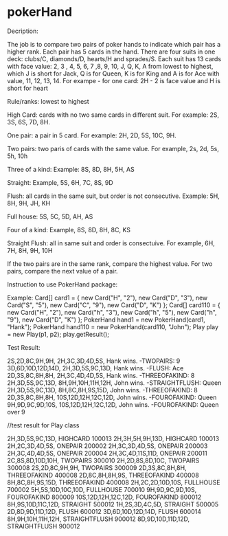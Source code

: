 # pokerHand
 
Decription:

The job is to compare two pairs of poker hands to indicate which pair has a higher rank. Each pair has 5 cards in the hand.
There are four suits in one deck: clubs/C, diamonds/D, hearts/H and sprades/S. Each suit has 13 cards with face value: 2, 3 , 4, 5, 6, 7 ,8, 9, 10, J, Q, K, A from lowest to highest, which J is short for Jack, Q is for Queen, K is for King and A is for Ace with value, 11, 12, 13, 14.
For exampe - for one card:
2H - 2 is face value and H is short for heart


Rule/ranks: lowest to highest


High Card: cards with no two same cards in different suit. For example: 2S, 3S, 6S, 7D, 8H. 

One pair: a pair in 5 card. For example: 2H, 2D, 5S, 10C, 9H.

Two pairs: two paris of cards with the same value. For example, 2s, 2d, 5s, 5h, 10h

Three of a kind: Example: 8S, 8D, 8H, 5H, AS

Straight: Example, 5S, 6H, 7C, 8S, 9D

Flush: all cards in the same suit, but order is not consecutive. Example: 5H, 8H, 9H, JH, KH

Full house: 5S, 5C, 5D, AH, AS

Four of a kind: Example, 8S, 8D, 8H, 8C, KS

Straight Flush: all in same suit and order is consectuive. For example, 6H, 7H, 8H, 9H, 10H


If the two pairs are in the same rank, compare the highest value. For two pairs, compare the next value of a pair. 


Instruction to use PokerHand package:

Example:
Card[] card1 = { new Card("H", "2"), new Card("D", "3"), new Card("S", "5"), new Card("C", "9"),	new Card("D", "K") };
Card[] card110 = { new Card("H", "2"), new Card("h", "3"), new Card("h", "5"), new Card("h", "9"),	new Card("D", "K") };
PokerHand hand1 = new PokerHand(card1, "Hank");
PokerHand hand110 = new PokerHand(card110, "John");
Play play = new Play(p1, p2);
		play.getResult();
  
Test Result:

2S,2D,8C,9H,9H,
2H,3C,3D,4D,5S,
Hank wins. -TWOPAIRS: 9
3D,6D,10D,12D,14D,
2H,3D,5S,9C,13D,
Hank wins. -FLUSH: Ace
2D,3S,8C,8H,8H,
2H,3C,4D,4D,5S,
Hank wins. -THREEOFAKIND: 8
2H,3D,5S,9C,13D,
8H,9H,10H,11H,12H,
John wins. -STRAIGHTFLUSH: Queen
2H,3D,5S,9C,13D,
8H,8C,8H,9S,15D,
John wins. -THREEOFAKIND: 8
2D,3S,8C,8H,8H,
10S,12D,12H,12C,12D,
John wins. -FOUROFAKIND: Queen
9H,9D,9C,9D,10S,
10S,12D,12H,12C,12D,
John wins. -FOUROFAKIND: Queen over 9
 
 //test result for Play class
 
 2H,3D,5S,9C,13D,
 HIGHCARD  100013
2H,3H,5H,9H,13D,
 HIGHCARD  100013
2H,2C,3D,4D,5S,
 ONEPAIR  200002
2H,3C,3D,4D,5S,
 ONEPAIR  200003
2H,3C,4D,4D,5S,
 ONEPAIR  200004
2H,3C,4D,11S,11D,
 ONEPAIR  200011
2C,8S,8D,10D,10H,
 TWOPAIRS  300010
2H,2D,8S,8D,10C,
 TWOPAIRS  300008
2S,2D,8C,9H,9H,
 TWOPAIRS  300009
2D,3S,8C,8H,8H,
 THREEOFAKIND  400008
2D,8C,8H,8H,9S,
 THREEOFAKIND  400008
8H,8C,8H,9S,15D,
 THREEOFAKIND  400008
2H,2C,2D,10D,10S,
 FULLHOUSE  700002
5H,5S,10D,10C,10D,
 FULLHOUSE  700010
9H,9D,9C,9D,10S,
 FOUROFAKIND  800009
10S,12D,12H,12C,12D,
 FOUROFAKIND  800012
8H,9S,10D,11C,12D,
 STRAIGHT  500012
1H,2S,3D,4C,5D,
 STRAIGHT  500005
2D,8D,9D,11D,12D,
 FLUSH  600012
3D,6D,10D,12D,14D,
 FLUSH  600014
8H,9H,10H,11H,12H,
 STRAIGHTFLUSH  900012
8D,9D,10D,11D,12D,
 STRAIGHTFLUSH  900012

